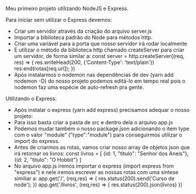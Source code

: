 Meu primeiro projeto utilizando NodeJS e Express.

Para iniciar sem utilizar o Express devemos:
* Criar um servidor através da criação do arquivo server.js
* Importar a biblioteca padrão do Node para métodos http.
* Criar uma variável para a porta que nosso servidor irá rodar localmente
* E utilizar o método da biblioteca http chamado createServer para criar um servidor, de forma similar a:
const server = http.createServer((req, res) => {
    res.writeHead(200, {'Content-Type': 'text/plain'})
    res.end(rotas[req.url]);
})
* Após instalarmos o nodemon nas dependências de dev (yarn add nodemon -D) do nosso projeto podemos editá-lo em tempo real pois o nodemon 
faz uma espécie de auto-refresh pra gente.

Utilizando o Express:

* Após instalar o express (yarn add express) precisamos adequar o nosso projeto:
* Para isso basta criar a pasta de src e dentro dela o arquivo app.js
* Podemos mudar também o nosso package.json adicionando o item type com o valor "module" ("type":"module") para conseguirmos utilizar o import do express.
* Antes de criarmos as rotas, vamos criar nosso array de objetos json que irá retornar os livros:
const livros = [
    {id: 1, "titulo": "Senhor dos Aneis"},
    {id: 2, "titulo": "O Hobbit"}
]
* No arquivo app.js iremos importar o express (import express from "express") e nele iremos escrever as nossas rotas com uma sintese similiar a:
app.get('/', (req,res) => {
    res.status(200).send('Curso de node');
})
app.get('/livros', (req,res) => {
    res.status(200).json(livros)
})